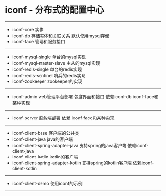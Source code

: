 # iconf - 分布式的配置中心
----------
 - iconf-core 实体
 - iconf-db 存储实体和关联关系 默认使用mysql存储
 - iconf-face 管理和服务接口
----------
 - iconf-mysql-single 单台的mysql实现
 - iconf-mysql-master-slave 主从的mysql实现
 - iconf-redis-single 单台的redis实现
 - iconf-redis-sentinel 哨兵的redis实现
 - iconf-zookeeper zookeeper的实现
----------
 - iconf-admin web管理平台部署 包含界面和接口 依赖iconf-db iconf-face和某种实现
----------
 - iconf-server 服务端部署 依赖 iconf-face和某种实现
----------
 - iconf-client-base 客户端的公共类
 - iconf-client-java java的客户端
 - iconf-client-spring-adapter-java 支持spring的java客户端 依赖iconf-client-java
 - iconf-client-kotlin kotlin的客户端
 - iconf-client-spring-adapter-kotlin 支持spring的kotlin客户端 依赖iconf-client-kotlin
----------
 - iconf-client-demo 使用iconf的示例
----------